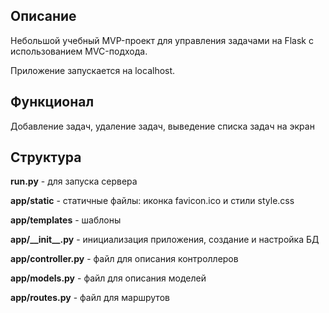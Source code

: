 <h2>Описание</h2>
<p>Небольшой учебный MVP-проект для управления задачами на Flask с использованием MVC-подхода.</p>
<p>Приложение запускается на localhost.</p>

<h2>Функционал</h2>
<p>Добавление задач, удаление задач, выведение списка задач на экран</p>

<h2>Структура</h2>
<p><b>run.py</b> - для запуска сервера</p>
<p><b>app/static</b> - статичные файлы: иконка favicon.ico и стили style.css</p>
<p><b>app/templates</b> - шаблоны</p>
<p><b>app/__init__.py</b> - инициализация приложения, создание и настройка БД</p>
<p><b>app/controller.py</b> - файл для описания контроллеров</p>
<p><b>app/models.py</b> - файл для описания моделей</p>
<p><b>app/routes.py</b> - файл для маршрутов</p>
